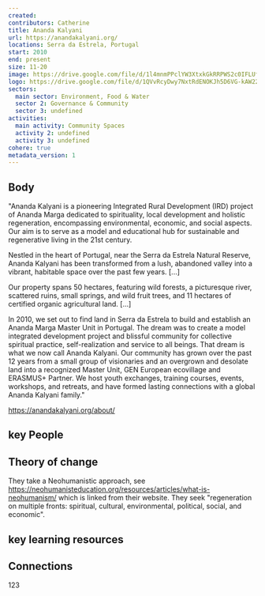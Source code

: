 ```yaml
---
created:
contributors: Catherine
title: Ananda Kalyani
url: https://anandakalyani.org/
locations: Serra da Estrela, Portugal
start: 2010
end: present
size: 11-20
image: https://drive.google.com/file/d/1l4mnmPPclYW3XtxkGkRRPWS2c0IFLUf8/view?usp=drive_link
logo: https://drive.google.com/file/d/1QVvRcyDwy7NxtRdENOKJh5D6VG-kAW22/view?usp=drive_link
sectors:
  main sector: Environment, Food & Water
  sector 2: Governance & Community
  sector 3: undefined
activities: 
  main activity: Community Spaces
  activity 2: undefined
  activity 3: undefined
cohere: true
metadata_version: 1
---
```



## Body

"Ananda Kalyani is a pioneering Integrated Rural Development (IRD) project of Ananda Marga dedicated to spirituality, local development and holistic regeneration, encompassing environmental, economic, and social aspects. Our aim is to serve as a model and educational hub for sustainable and regenerative living in the 21st century.

Nestled in the heart of Portugal, near the Serra da Estrela Natural Reserve, Ananda Kalyani has been transformed from a lush, abandoned valley into a vibrant, habitable space over the past few years. [...]

Our property spans 50 hectares, featuring wild forests, a picturesque river, scattered ruins, small springs, and wild fruit trees, and 11 hectares of certified organic agricultural land. [...]

In 2010, we set out to find land in Serra da Estrela to build and establish an Ananda Marga Master Unit in Portugal. The dream was to create a model integrated development project and blissful community for collective spiritual practice, self-realization and service to all beings. That dream is what we now call Ananda Kalyani. Our community has grown over the past 12 years from a small group of visionaries and an overgrown and desolate land into a recognized Master Unit, GEN European ecovillage and ERASMUS+ Partner. We host youth exchanges, training courses, events, workshops, and retreats, and have formed lasting connections with a global Ananda Kalyani family."

https://anandakalyani.org/about/ 

## key People



## Theory of change

They take a Neohumanistic approach, see https://neohumanisteducation.org/resources/articles/what-is-neohumanism/ which is linked from their website. They seek "regeneration on multiple fronts: spiritual, cultural, environmental, political, social, and economic".

## key learning resources



## Connections

123

